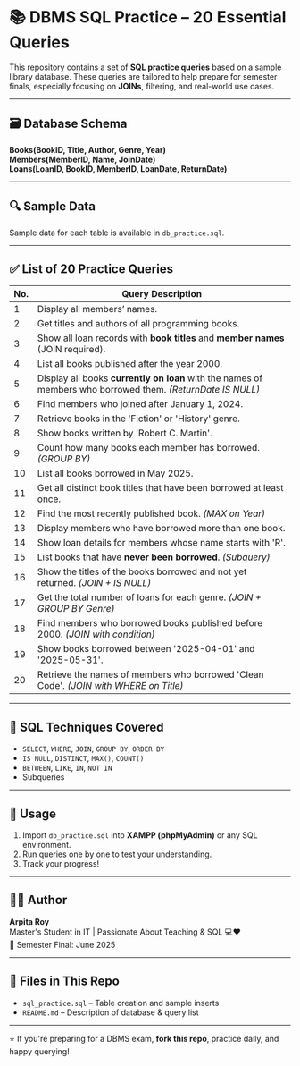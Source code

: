# 📚 DBMS SQL Practice – 20 Essential Queries

This repository contains a set of **SQL practice queries** based on a sample library database. These queries are tailored to help prepare for semester finals, especially focusing on **JOINs**, filtering, and real-world use cases.

---

## 🗃️ Database Schema

**Books(BookID, Title, Author, Genre, Year)**  
**Members(MemberID, Name, JoinDate)**  
**Loans(LoanID, BookID, MemberID, LoanDate, ReturnDate)**

---

## 🔍 Sample Data

Sample data for each table is available in `db_practice.sql`.

---

## ✅ List of 20 Practice Queries

| No. | Query Description |
|-----|-------------------|
| 1   | Display all members’ names. |
| 2   | Get titles and authors of all programming books. |
| 3   | Show all loan records with **book titles** and **member names** (JOIN required). |
| 4   | List all books published after the year 2000. |
| 5   | Display all books **currently on loan** with the names of members who borrowed them. *(ReturnDate IS NULL)* |
| 6   | Find members who joined after January 1, 2024. |
| 7   | Retrieve books in the 'Fiction' or 'History' genre. |
| 8   | Show books written by 'Robert C. Martin'. |
| 9   | Count how many books each member has borrowed. *(GROUP BY)* |
| 10  | List all books borrowed in May 2025. |
| 11  | Get all distinct book titles that have been borrowed at least once. |
| 12  | Find the most recently published book. *(MAX on Year)* |
| 13  | Display members who have borrowed more than one book. |
| 14  | Show loan details for members whose name starts with 'R'. |
| 15  | List books that have **never been borrowed**. *(Subquery)* |
| 16  | Show the titles of the books borrowed and not yet returned. *(JOIN + IS NULL)* |
| 17  | Get the total number of loans for each genre. *(JOIN + GROUP BY Genre)* |
| 18  | Find members who borrowed books published before 2000. *(JOIN with condition)* |
| 19  | Show books borrowed between '2025-04-01' and '2025-05-31'. |
| 20  | Retrieve the names of members who borrowed 'Clean Code'. *(JOIN with WHERE on Title)* |

---

## 🔗 SQL Techniques Covered

- `SELECT`, `WHERE`, `JOIN`, `GROUP BY`, `ORDER BY`
- `IS NULL`, `DISTINCT`, `MAX()`, `COUNT()`
- `BETWEEN`, `LIKE`, `IN`, `NOT IN`
- Subqueries

---

## 📌 Usage

1. Import `db_practice.sql` into **XAMPP (phpMyAdmin)** or any SQL environment.
2. Run queries one by one to test your understanding.
3. Track your progress!

---

## 👩‍💻 Author

**Arpita Roy**  
Master's Student in IT | Passionate About Teaching & SQL 💻❤️  
📅 Semester Final: June 2025  

---

## 📂 Files in This Repo

- `sql_practice.sql` – Table creation and sample inserts  
- `README.md` – Description of database & query list  

---

⭐️ If you're preparing for a DBMS exam, **fork this repo**, practice daily, and happy querying!

